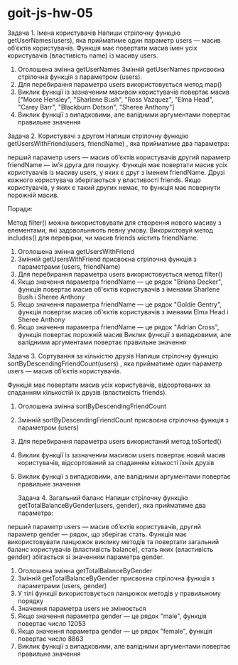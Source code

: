 # goit-js-hw-05

Задача 1. Імена користувачів Напиши стрілочну функцію getUserNames(users), яка
прийматиме один параметр users — масив об’єктів користувачів. Функція має
повертати масив імен усіх користувачів (властивість name) із масиву users.

1. Оголошена змінна getUserNames Змінній getUserNames присвоєна стрілочна
   функція з параметром (users).
2. Для перебирання параметра users використовується метод map()
3. Виклик функції із зазначеним масивом користувачів повертає масив ["Moore
   Hensley", "Sharlene Bush", "Ross Vazquez", "Elma Head", "Carey Barr",
   "Blackburn Dotson", "Sheree Anthony"]
4. Виклик функції з випадковими, але валідними аргументами повертає правильне
   значення

Задача 2. Користувачі з другом Напиши стрілочну функцію
getUsersWithFriend(users, friendName) , яка прийматиме два параметра:

перший параметр users — масив об’єктів користувачів другий параметр friendName —
ім’я друга для пошуку. Функція має повертати масив усіх користувачів із масиву
users, у яких є друг з іменем friendName. Друзі кожного користувача зберігаються
у властивості friends. Якщо користувачів, у яких є такий других немає, то
функція має повернути порожній масив.

Поради:

Метод filter() можна використовувати для створення нового масиву з елементами,
які задовольняють певну умову. Використовуй метод includes() для перевірки, чи
масив friends містить friendName.

1. Оголошена змінна getUsersWithFriend
2. Змінній getUsersWithFriend присвоєна стрілочна функція з параметрами (users,
   friendName)
3. Для перебирання параметра users використовується метод filter()
4. Якщо значення параметра friendName — це рядок "Briana Decker", функція
   повертає масив об'єктів користувачів з іменами Sharlene Bush і Sheree Anthony
5. Якщо значення параметра friendName — це рядок "Goldie Gentry", функція
   повертає масив об'єктів користувачів з іменами Elma Head і Sheree Anthony
6. Якщо значення параметра friendName — це рядок "Adrian Cross", функція
   повертає порожній масив Виклик функції з випадковими, але валідними
   аргументами повертає правильне значення

Задача 3. Сортування за кількістю друзів Напиши стрілочну функцію
sortByDescendingFriendCount(users) , яка прийматиме один параметр users — масив
об’єктів користувачів.

Функція має повертати масив усіх користувачів, відсортованих за спаданням
кількостій їх друзів (властивість friends).

1. Оголошена змінна sortByDescendingFriendCount
2. Змінній sortByDescendingFriendCount присвоєна стрілочна функція з параметром
   (users)
3. Для перебирання параметра users використаний метод toSorted()
4. Виклик функції із зазначеним масивом users повертає новий масив користувачів,
   відсортований за спаданням кількості їхніх друзів
5. Виклик функції з випадковими, але валідними аргументами повертає правильне
   значення

   Задача 4. Загальний баланс Напиши стрілочну функцію
   getTotalBalanceByGender(users, gender), яка прийматиме два параметра:

перший параметр users — масив об’єктів користувачів, другий параметр gender —
рядок, що зберігає стать. Функція має використовувати ланцюжок виклику методів
та повертати загальний баланс користувачів (властивість balance), стать яких
(властивість gender) збігається зі значенням параметра gender.

1. Оголошена змінна getTotalBalanceByGender
2. Змінній getTotalBalanceByGender присвоєна стрілочна функція з параметрами
   (users, gender)
3. У тілі функції використовується ланцюжок методів у правильному порядку
4. Значення параметра users не змінюється
5. Якщо значення параметра gender — це рядок "male", функція повертає число
   12053
6. Якщо значення параметра gender — це рядок "female", функція повертає число
   8863
7. Виклик функції з випадковими, але валідними аргументами повертає правильне
   значення
